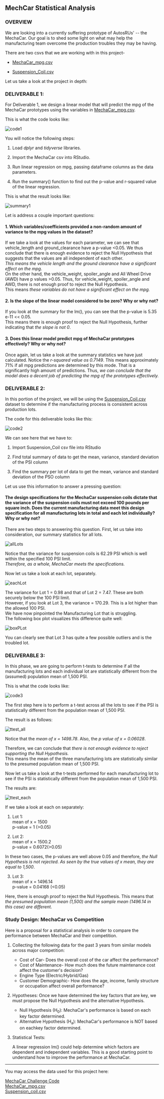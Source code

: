 ## MechCar Statistical Analysis

### OVERVIEW

We are looking into a currently suffering prototype of AutosRUs' -- the MechaCar. Our goal is to shed some light on what may help the manufacturing team overcome the production troubles they may be having.

There are two csvs that we are working with in this project-  

  * [MechaCar_mpg.csv](https://github.com/SoumyaAbraham/MechCar_Statistical_Analysis/blob/main/MechaCar_mpg.csv)  
  
  * [Suspension_Coil.csv](https://github.com/SoumyaAbraham/MechCar_Statistical_Analysis/blob/main/Suspension_Coil.csv)

Let us take a look at the project in depth:

### DELIVERABLE 1:

For Deliverable 1, we design a linear model that will predict the mpg of the MechaCar prototypes using the variables in [MechaCar_mpg.csv](https://github.com/SoumyaAbraham/MechCar_Statistical_Analysis/blob/main/MechaCar_mpg.csv). 

This is what the code looks like:

![code1](https://github.com/SoumyaAbraham/MechCar_Statistical_Analysis/blob/main/Screenshots/deliverable1_code.png)

You will notice the following steps:

1. Load *dplyr* and *tidyverse* libraries.

2. Import the MechaCar csv into RStudio.
	
3. Run linear regression on mpg, passing dataframe columns as the data parameters.  

4. Run the summary() function to find out the p-value and r-squared value of the linear regression. 

This is what the result looks like: 

![summary1](https://github.com/SoumyaAbraham/MechCar_Statistical_Analysis/blob/main/Screenshots/deliverable1_summary.png)  


Let is address a couple important questions:  

#### 1. Which variables/coefficients provided a non-random amount of variance to the mpg values in the dataset?  

If we take a look at the values for each parameter, we can see that vehicle_length and ground_clearance have a p-value <0.05.
We thus conclude that there is enough evidence to reject the Null Hypothesis that suggests that the values are all independent of each other.  
*This means the vehicle length and the ground clearance have a significant effect on the mpg*.  
On the other hand, the vehicle_weight, spoiler_angle and All Wheel Drive (AWD) have p values >0.05.
Thus, for vehicle_weight, spoiler_angle and AWD, there is not enough proof to reject the Null Hypothesis.  
This means *these variables do not have a significant effect on the mpg.* 

#### 2. Is the slope of the linear model considered to be zero? Why or why not?  

If you look at the summary for the lm(), you can see that the p-value is 5.35 e-11 << 0.05.  
This means there is enough proof to reject the Null Hypothesis, further indicating that *the slope is not 0*.  

#### 3. Does this linear model predict mpg of MechaCar prototypes effectively? Why or why not?  

Once again, let us take a look at the summary statistics we have just calculated. Notice the *r-squared value os 0.7149*.
This means approximately 71% if all mpg predictions are determined by this mode. That is a significantly high amount of predictions.
Thus, *we can conclude that the model does a decent job of predicting the mpg of the prototypes effectively.*

### DELIVERABLE 2:

In this portion of the project, we will be using the [Suspension_Coil.csv](https://github.com/SoumyaAbraham/MechCar_Statistical_Analysis/blob/main/Suspension_Coil.csv) dataset to determine if the manufacturing process is consistent across production lots. 

The code for this deliverable looks like this:

![code2](https://github.com/SoumyaAbraham/MechCar_Statistical_Analysis/blob/main/Screenshots/del2_codes.png)

We can see here that we have to:

1. Import Suspension_Coil csv file into RStudio

2. Find total summary of data to get the mean, variance, standard deviation of the PSI column

3. Find the summary per lot of data to get the mean, variance and standard deviation of the PSO column

Let us use this information to answer a pressing question:  

#### The design specifications for the MechaCar suspension coils dictate that the variance of the suspension coils must not exceed 100 pounds per square inch. Does the current manufacturing data meet this design specification for all manufacturing lots in total and each lot individually? Why or why not?

There are two steps to answering this question. 
First, let us take into consideration, our summary statistics for all lots.  

![allLots](https://github.com/SoumyaAbraham/MechCar_Statistical_Analysis/blob/main/Screenshots/deliverable2_summary.png)

Notice that the variance for suspension coils is 62.29 PSI which is well within the specified 100 PSI limit.  
*Therefore, as a whole, MechaCar meets the specifications.*

Now let us take a look at each lot, separately.  

![eachLot](https://github.com/SoumyaAbraham/MechCar_Statistical_Analysis/blob/main/Screenshots/deliverable2_LotSummary.png)

The variance for Lot 1 = 0.98 and that of Lot 2 = 7.47. These are both securely below the 100 PSI limit.  
However, if you look at Lot 3, the variance = 170.29. This is a lot higher than the allowed 100 PSI.  
We have now pinpointed the Manufacturing Lot that is struggling.   
The following box plot visualizes this difference quite well:

![boxPLot](https://github.com/SoumyaAbraham/MechCar_Statistical_Analysis/blob/main/Screenshots/plt2_each.png)

You can clearly see that Lot 3 has quite a few possible outliers and is the troubled lot. 

### DELIVERABLE 3:

In this phase, we are going to perform t-tests to determine if all the manufacturing lots and each individual lot are statistically different from the (assumed) population mean of 1,500 PSI.

This is what the code looks like: 

![code3](https://github.com/SoumyaAbraham/MechCar_Statistical_Analysis/blob/main/Screenshots/del3_codes.png)


The first step here is to perform a t-test across all the lots to see if the PSI is statistically different from the population mean of 1,500 PSI.

The result is as follows:

![ttest_all](https://github.com/SoumyaAbraham/MechCar_Statistical_Analysis/blob/main/Screenshots/deliverable3_ttest_all.png)

Notice that the *mean of x = 1498.78*.
Also, the *p value of x = 0.06028*.

Therefore, we can conclude that *there is not enough evidence to reject supporting the Null Hypothesis.*  
This means the mean of the three manufacturing lots are statistically similar to the presumed population mean of 1,500 PSI.

Now let us take a look at the t-tests performed for each manufacturing lot to see if the PSI is statistically different from the population mean of 1,500 PSI.  

The results are:  

![ttest_each](https://github.com/SoumyaAbraham/MechCar_Statistical_Analysis/blob/main/Screenshots/deliverable3_ttest_each.png)

If we take a look at each on separately:

1. Lot 1:  
mean of x = 1500  
p-value = 1 (>0.05)

2. Lot 2:  
mean of x = 1500.2    
p-value = 0.6072(>0.05)

In these two cases, the p-values are well above 0.05 and therefore, *the Null Hypothesis is not rejected. As seen by the true values of x mean, they are equal to 1,500*.

3. Lot 3:   
mean of x = 1496.14    
p-value = 0.04168 (<0.05)  

Here, there is enough proof to reject the Null Hypothesis. This means that *the presumed population mean (1,500) and the sample mean (1496.14 in this case) are different.*

### Study Design: MechaCar vs Competition

Here is a proposal for a statistical analysis in order to compare the performance between MechaCar and their competition.  

1. Collecting the following data for the past 3 years from similar models across major competition:
	* Cost of Car- Does the overall cost of the car affect the performance?
	* Cost of Maintenance- How much does the future maintenance cost affect the customer's decision?
	* Engine Type (Electric/Hybrid/Gas)
	* Customer Demographic- How does the age, income, family structure or occupation affect overall performance?
	
2. Hypotheses: 
Once we have determined the key factors that are key, we must propose the Null Hypothesis and the alternative Hypothesis.

	* Null Hypothesis (H<sub>0</sub>): MechaCar's performance is based on each key factor determined.
	* Alternative Hypothesis (H<sub>a</sub>): MechaCar's performance is NOT based on eachkey factor determined.

3. Statistical Tests:

	A linear regression lm() could help determine which factors are dependent and independent variables. 
	This is a good starting point to understand how to improve the performance at MechaCar.
---

You may access the data used for this project here:  

[MechaCar Challenge Code](https://github.com/SoumyaAbraham/MechCar_Statistical_Analysis/blob/main/MechaCarChallenge.R)  
[MechaCar_mpg.csv](https://github.com/SoumyaAbraham/MechCar_Statistical_Analysis/blob/main/MechaCar_mpg.csv)  
[Suspension_coil.csv](https://github.com/SoumyaAbraham/MechCar_Statistical_Analysis/blob/main/Suspension_Coil.csv)
